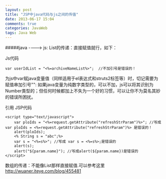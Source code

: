 ```yaml
---
layout: post
title: "JSP中java代码与js之间的传值"
date: 2013-06-17 15:04
comments: true
categories: JavaWeb
tags: Java Web
---
```



#####java   ---->   js: 
List的传递：直接赋值就行，如下：   

Js代码
```
var userIdList = "<%=archiveNameList%>";  //不加引号是错误的！  
```

<!-- more -->

为js中var赋java变量值（同样适用于el表达式和struts2标签等）时，切记需要为赋值串加引号"": 
如果java变量为纯数字类型的，可以不加，js可以将其识别为Number类型的；但任何时候都加上不失为一个好的习惯，可以让你不为莫名其妙的错误所困扰。   
  
引用
JSP代码
```
<script type="text/javascript">  
    var ploIds = "<%=request.getAttribute("refreshStrParam")%>"; //写成var ploIds = <%=request.getAttribute("refreshStrParam")%> 是错误的！  
    alert(ploIds);  
    <% String s = "abc";%>  
    var s = "<%=s%>"; //写成 var s = <%=s%>;是错误的  
    alert(s);  
    alert("${param.name}"); //写成alert(${param.name})是错误的  
</script>  
```


数组的传递：不能像List那样直接赋值.可以参考这里
http://wuaner.iteye.com/blog/455481